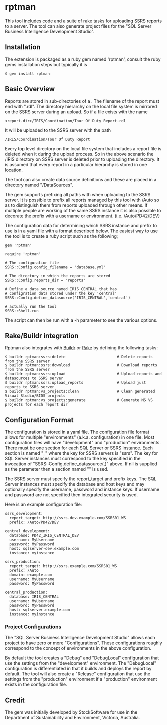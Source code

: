 # rptman

This tool includes code and a suite of rake tasks for uploading SSRS
reports to a server. The tool can also generate project files for
the "SQL Server Business Intelligence Development Studio".

## Installation

The extension is packaged as a ruby gem named 'rptman', consult the ruby
gems installation steps but typically it is

    $ gem install rptman

## Basic Overview

Reports are stored in sub-directories of a <report-dir>. The filename
of the report must end with ".rdl". The directory hierarchy on the local
file system is mirrored on the SSRS server during an upload. So if a file
exists with the name

    <report-dir>/IRIS/Coordination/Tour Of Duty Report.rdl

It will be uploaded to the SSRS server with the path

    /IRIS/Coordination/Tour Of Duty Report

Every top level directory on the local file system that includes a report
file is deleted when it during the upload process. So in the above scenario
the /IRIS directory on SSRS server is deleted prior to uploading the
directory. It is assumed that every report in a particular hierarchy is
stored in one location.

The tool can also create data source definitions and these are placed in a
directory named "/DataSources".

The gem supports prefixing all paths with when uploading to the SSRS server.
It is possible to prefix all reports managed by this tool with /Auto so as
to distinguish them from reports uploaded through other means. If multiple
people are working of the same SSRS instance it is also possible to decorate
the prefix with a username or environment. (i.e. /Auto/PD42/DEV)

The configuration data for determining which SSRS instance and prefix to use
is in a yaml file with a format described below. The easiest way to use the
tool is to create a ruby script such as the following;

    gem 'rptman'

    require 'rptman'

    # The configuration file
    SSRS::Config.config_filename = "database.yml"

    # The directory in which the reports are stored
    SSRS::Config.reports_dir = "reports"

    # Define a data source named IRIS_CENTRAL that has
    # configration data stored under the key 'central'
    SSRS::Config.define_datasource('IRIS_CENTRAL','central')

    # actually run the tool
    SSRS::Shell.run

The script can then be run with a -h parameter to see the various options.

## Rake/Buildr integration

Rptman also integrates with [Buildr](http://buildr.apache.org) or [Rake](http://rake.rubyforge.org/)
by defining the following tasks:

    $ buildr rptman:ssrs:delete                       # Delete reports from the SSRS server
    $ buildr rptman:ssrs:download                     # Download reports from the SSRS server
    $ buildr rptman:ssrs:upload                       # Upload reports and datasources to SSRS server
    $ buildr rptman:ssrs:upload_reports               # Upload just reports to SSRS server
    $ buildr rptman:vs_projects:clean                 # Clean generated Visual Studio/BIDS projects
    $ buildr rptman:vs_projects:generate              # Generate MS VS projects for each report dir

## Configuration Format

The configuration is stored in a yaml file. The configuration file format
allows for multiple "environments" (a.k.a. configuration) in one file. Most
configuration files will have "development" and "production" environments.
There must be one section for each SQL Server or SSRS instance. Each section
is named "<key>_<environment>" where the key for SSRS servers is "ssrs". The
key for SQL Server instances must correspond to the key specified in the
invocation of "SSRS::Config.define_datasource(<name>,<key>)" above. If nil is
supplied as the <key> parameter then a section named "<environment>" is used.

The SSRS server must specify the report_target and prefix keys. The SQL Server
instances must specify the database and host keys and may optionally specify
the username, password and instance keys. If username and password are not
specified then integrated security is used.

Here is an example configuration file:

    ssrs_development:
      report_target: http://ssrs-dev.example.com/SSRS01_WS
      prefix: /Auto/PD42/DEV

    central_development:
      database: PD42_IRIS_CENTRAL_DEV
      username: MyUsername
      password: MyPassword
      host: sqlserver-dev.example.com
      instance: myinstance

    ssrs_production:
      report_target: http://ssrs.example.com/SSRS01_WS
      prefix: /Auto
      domain: example.com
      username: MyUsername
      password: MyPassword

    central_production:
      database: IRIS_CENTRAL
      username: MyUsername
      password: MyPassword
      host: sqlserver.example.com
      instance: myinstance

### Project Configurations

The "SQL Server Business Intelligence Development Studio" allows each project to
have zero or more "Configurations". These configurations roughly correspond to the
concept of environments in the above configuration.

By default the tool creates a "Debug" and "DebugLocal" configuration that use the
settings from the "development" environment. The "DebugLocal" configuration is
differentiated in that it builds and deploys the report by default. The tool will
also create a "Release" configuration that use the settings from the "production"
environment if a "production" environment exists in the configuration file.

## Credit

The gem was initially developed by StockSoftware for use in the Department
of Sustainability and Environment, Victoria, Australia.
